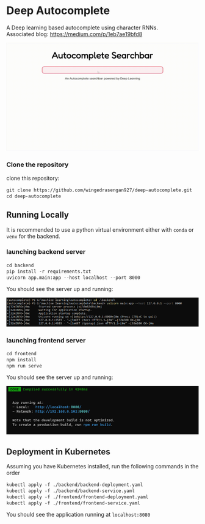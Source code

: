 # Deep Autocomplete
A Deep learning based autocomplete using character RNNs. 
<br> Associated blog: https://medium.com/p/1eb7ae19bfd8 

![Application](https://github.com/wingedrasengan927/deep-autocomplete/blob/master/images/autocomplete.gif)

### Clone the repository
clone this repository:
```
git clone https://github.com/wingedrasengan927/deep-autocomplete.git
cd deep-autocomplete
```

## Running Locally

It is recommended to use a python virtual environment either with `conda` or `venv` for the backend.

### launching backend server
```
cd backend
pip install -r requirements.txt
uvicorn app.main:app --host localhost --port 8000
```

You should see the server up and running:

![Application](https://github.com/wingedrasengan927/deep-autocomplete/blob/master/images/backend-run.png)


### launching frontend server
```
cd frontend
npm install
npm run serve
```

You should see the server up and running:

![Application](https://github.com/wingedrasengan927/deep-autocomplete/blob/master/images/frontend-run.png)

## Deployment in Kubernetes
Assuming you have Kubernetes installed, run the following commands in the order
```
kubectl apply -f ./backend/backend-deployment.yaml
kubectl apply -f ./backend/backend-service.yaml
kubectl apply -f ./frontend/frontend-deployment.yaml
kubectl apply -f ./frontend/frontend-service.yaml
```

You should see the application running at `localhost:8080`
